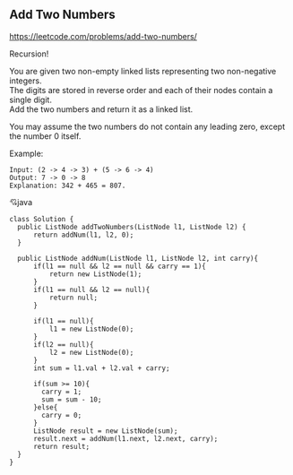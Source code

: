 ## Add Two Numbers
https://leetcode.com/problems/add-two-numbers/  

Recursion!  

You are given two non-empty linked lists representing two non-negative integers.   
The digits are stored in reverse order and each of their nodes contain a single digit.   
Add the two numbers and return it as a linked list.

You may assume the two numbers do not contain any leading zero, except the number 0 itself.

Example:

    Input: (2 -> 4 -> 3) + (5 -> 6 -> 4)
    Output: 7 -> 0 -> 8
    Explanation: 342 + 465 = 807.
  
  :cupid:java
  
    class Solution {
      public ListNode addTwoNumbers(ListNode l1, ListNode l2) {
          return addNum(l1, l2, 0);
      }

      public ListNode addNum(ListNode l1, ListNode l2, int carry){
          if(l1 == null && l2 == null && carry == 1){
              return new ListNode(1);
          }
          if(l1 == null && l2 == null){
              return null;
          }

          if(l1 == null){
              l1 = new ListNode(0);
          }
          if(l2 == null){
              l2 = new ListNode(0);
          }
          int sum = l1.val + l2.val + carry;
          
          if(sum >= 10){
            carry = 1;
            sum = sum - 10;
          }else{
            carry = 0;
          }
          ListNode result = new ListNode(sum);
          result.next = addNum(l1.next, l2.next, carry);
          return result;
      }
    }
